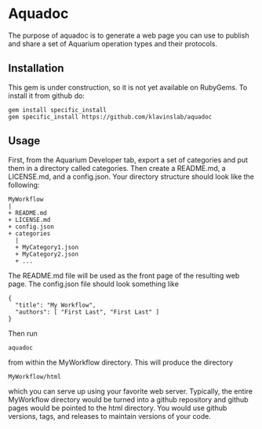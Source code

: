 # Aquadoc

The purpose of aquadoc is to generate a web page you can use to publish and
share a set of Aquarium operation types and their protocols.

## Installation

This gem is under construction, so it is not yet available on RubyGems. To install it from github do:

    gem install specific_install
    gem specific_install https://github.com/klavinslab/aquadoc

## Usage

First, from the Aquarium Developer tab, export a set of categories and put them in a directory called categories.
Then create a README.md, a LICENSE.md, and a config.json. Your directory structure should look like the following:

    MyWorkflow
    |
    + README.md
    + LICENSE.md
    + config.json
    + categories
      |
      + MyCategory1.json
      + MyCategory2.json
      + ...

The README.md file will be used as the front page of the resulting web page.
The config.json file should look something like

    {
      "title": "My Workflow",
      "authors": [ "First Last", "First Last" ]
    }

Then run

    aquadoc

from within the MyWorkflow directory. This will produce the directory

    MyWorkflow/html

which you can serve up using your favorite web server. Typically, the entire MyWorkflow directory
would be turned into a github repository and github pages would be pointed to the html directory.
You would use github versions, tags, and releases to maintain versions of your code.

